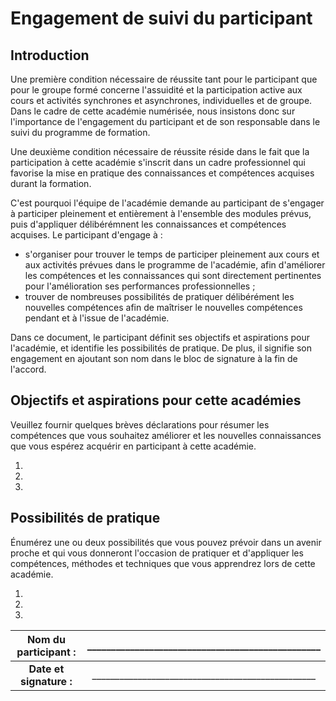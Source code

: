 # Engagement de suivi du participant

## Introduction

Une première condition nécessaire de réussite tant pour le participant que pour le groupe formé concerne l'assuidité et la participation active aux cours et activités synchrones et asynchrones, individuelles et de groupe. Dans le cadre de cette académie numérisée, nous insistons donc sur l'importance de l'engagement du participant et de son responsable dans le suivi du programme de formation.

Une deuxième condition nécessaire de réussite réside dans le fait que la participation à cette académie s'inscrit dans un cadre professionnel qui favorise la mise en pratique des connaissances et compétences acquises durant la formation.

C'est pourquoi l'équipe de l'académie demande au participant de s'engager à participer pleinement et entièrement à l'ensemble des modules prévus, puis d'appliquer délibérémnent les connaissances et compétences acquises. Le participant d'engage à :

* s'organiser pour trouver le temps de participer pleinement aux cours et aux activités prévues dans le programme de l'académie, afin d'améliorer les compétences et les connaissances qui sont directement pertinentes pour l'amélioration ses performances professionnelles ;
* trouver de nombreuses possibilités de pratiquer délibérément les nouvelles compétences afin de maîtriser le nouvelles compétences pendant et à l'issue de l'académie.

Dans ce document, le participant définit ses objectifs et aspirations pour l'académie, et identifie les possibilités de pratique. De plus, il signifie son engagement en ajoutant son nom dans le bloc de signature à la fin de l'accord.

## Objectifs et aspirations pour cette académies

Veuillez fournir quelques brèves déclarations pour résumer les compétences que vous souhaitez améliorer et les nouvelles connaissances que vous espérez acquérir en participant à cette académie.

1.
2.
3.

## Possibilités de pratique

Énumérez une ou deux possibilités que vous pouvez prévoir dans un avenir proche et qui vous donneront l'occasion de pratiquer et d'appliquer les compétences, méthodes et techniques que vous apprendrez lors de cette académie.

1.
2.
3.

| Nom du participant : |_________________________________________________ |
|:--------------------:|:-------------------:|
| **Date et signature :**  | _________________________________________________ |
